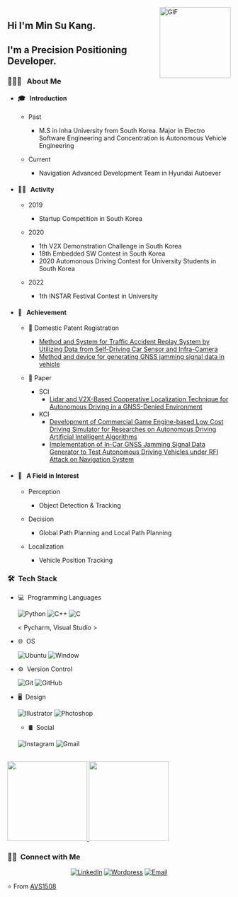 <img align="right" alt="GIF" height="160px" src="https://media.giphy.com/media/du3J3cXyzhj75IOgvA/giphy.gif" />
<p align="center">
 <h2 align="left">Hi I'm Min Su Kang.</h2>
</p>

<h2> I'm a Precision Positioning Developer. </h2>

<h3> 👨🏻‍💻 &nbsp; About Me </h3>

- <h4> 🎓 &nbsp; Introduction </h4>
  
  + Past
    + M.S in Inha University from South Korea. Major in Electro Software Engineering and Concentration is Autonomous Vehicle Engineering
  
  + Current
    + Navigation Advanced Development Team in Hyundai Autoever 
 
- <h4> 🏃‍♂ &nbsp; Activity </h4>

  + 2019
    + Startup Competition in South Korea

  + 2020
    + 1th V2X Demonstration Challenge in South Korea
    + 18th Embedded SW Contest in South Korea
    + 2020 Automonous Driving Contest for University Students in South Korea

  + 2022
    + 1th INSTAR Festival Contest in University

- <h4> 🎊 &nbsp; Achievement </h4>

  + 📄 Domestic Patent Registration
    + [Method and System for Traffic Accident Replay System by Utilizing Data from Self-Driving Car Sensor and Infra-Camera](https://patents.google.com/patent/KR102376526B1/ko?oq=KR102376526)
    + [Method and device for generating GNSS jamming signal data in vehicle](https://patents.google.com/patent/KR102411530B1/ko?oq=KR102411530)

  + 📄 Paper
    + SCI
      + [Lidar and V2X-Based Cooperative Localization Technique for Autonomous Driving in a GNSS-Denied Environment](https://www.mdpi.com/2072-4292/14/22/5881)
    + KCI
      + [Development of Commercial Game Engine-based Low Cost Driving Simulator for Researches on Autonomous Driving Artificial Intelligent Algorithms](https://www.kci.go.kr/kciportal/ci/sereArticleSearch/ciSereArtiView.kci?sereArticleSearchBean.artiId=ART002792970)
      + [Implementation of In-Car GNSS Jamming Signal Data Generator to Test Autonomous Driving Vehicles under RFI Attack on Navigation System](https://scienceon.kisti.re.kr/srch/selectPORSrchArticle.do?cn=JAKO202113855736872&dbt=NART)

- <h4> 💼 &nbsp; A Field in Interest </h4>
  
  + Perception
    + Object Detection & Tracking
  
  + Decision
    + Global Path Planning and Local Path Planning
  
  + Localization
    + Vehicle Position Tracking

<h3> 🛠 &nbsp;Tech Stack</h3>

- 💻  &nbsp;Programming Languages

  ![Python](https://img.shields.io/badge/python%20-%2314354C.svg?&style=for-the-badge&logo=python&logoColor=white)
  ![C++](https://img.shields.io/badge/c++%20-%2300599C.svg?&style=for-the-badge&logo=c%2B%2B&ogoColor=white)
  ![C](https://img.shields.io/badge/c%23%20-%23239120.svg?&style=for-the-badge&logo=c-sharp&logoColor=white)
  
  < Pycharm, Visual Studio >
- 🌐 &nbsp;OS

  ![Ubuntu](https://img.shields.io/badge/Ubuntu-E95420?style=for-the-badge&logo=ubuntu&logoColor=white)
  ![Window](https://img.shields.io/badge/Windows-0078D6?style=for-the-badge&logo=windows&logoColor=white)
- ⚙️ &nbsp;Version Control

  ![Git](https://img.shields.io/badge/git%20-%23F05033.svg?&style=for-the-badge&logo=git&logoColor=white)
  ![GitHub](https://img.shields.io/badge/github%20-%23121011.svg?&style=for-the-badge&logo=github&logoColor=white)
- 🖥 &nbsp;Design

  ![Illustrator](https://img.shields.io/badge/adobe%20illustrator%20-%23FF9A00.svg?&style=for-the-badge&logo=adobe%20illustrator&logoColor=white)
  ![Photoshop](https://img.shields.io/badge/adobe%20photoshop%20-%2331A8FF.svg?&style=for-the-badge&logo=adobe%20photoshop&logoColor=white)
  - 🛢 &nbsp;Social
 
  ![Instagram](https://img.shields.io/badge/Instagram%20-%23E4405F.svg?&style=for-the-badge&logo=Instagram&logoColor=white)
  ![Gmail](https://img.shields.io/badge/Gmail-D14836?style=for-the-badge&logo=gmail&logoColor=white)

<br/>

<a href="https://github.com/kangminsu1">
  <img height="180em" src="https://github-readme-stats.vercel.app/api?username=kangminsu1&theme=buefy&show_icons=true" />
  <img height="180em" src="https://github-readme-stats.vercel.app/api/top-langs/?username=kangminsu1&theme=buefy&layout=compact" />
</a>

<br/>

<h3> 🤝🏻 &nbsp;Connect with Me </h3>

<p align="center">
<a href="https://www.linkedin.com/in/minsu-kang-b3706b170/"><img alt="LinkedIn" src="https://img.shields.io/badge/LinkedIn-Min_Su_Kang-blue?style=flat-square&logo=linkedin"></a>
<a href="https://codekang.com/"><img alt="Wordpress" src="https://img.shields.io/badge/LinkedIn-Min_Su_Kang-blue?style=flat-square&logo=Wordpress"></a>
<a href="mailto:kangminsu243@gmail.com"><img alt="Email" src="https://img.shields.io/badge/Email-kangminsu243@gmail.com-blue?style=flat-square&logo=gmail"></a>
</p>


⭐️ From [AVS1508](https://github.com/AVS1508)
